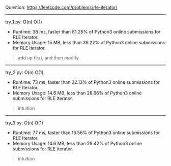 Question: https://leetcode.com/problems/rle-iterator/

---

try_1.py: O(n) O(1)

* Runtime: 36 ms, faster than 81.26% of Python3 online submissions for RLE Iterator.
* Memory Usage: 15 MB, less than 36.22% of Python3 online submissions for RLE Iterator.

> add up first, and then modify

---

try_2.py: O(n) O(1)

* Runtime: 73 ms, faster than 22.13% of Python3 online submissions for RLE Iterator.
* Memory Usage: 14.6 MB, less than 28.66% of Python3 online submissions for RLE Iterator.

> intuition

---

try_3.py: O(n) O(1)

* Runtime: 77 ms, faster than 16.56% of Python3 online submissions for RLE Iterator.
* Memory Usage: 14.6 MB, less than 29.42% of Python3 online submissions for RLE Iterator.

> intuition

